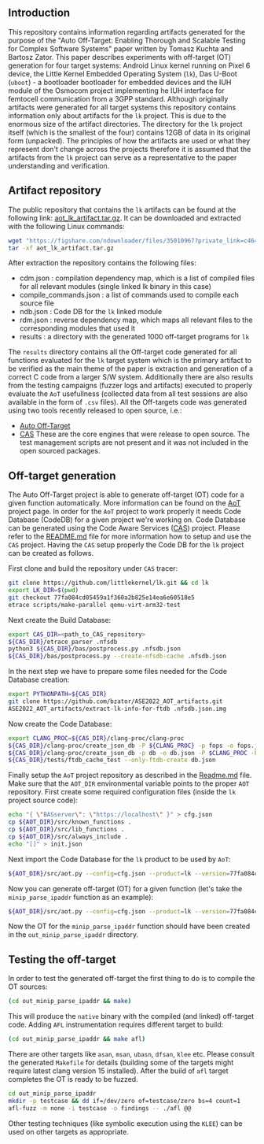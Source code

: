 ## Introduction

This repository contains information regarding artifacts generated for the purpose of the  "Auto Off-Target: Enabling Thorough and Scalable Testing for Complex Software Systems" paper written by Tomasz Kuchta and Bartosz Zator. This paper describes experiments with off-target (OT) generation for four target systems: Android Linux kernel running on Pixel 6 device, the Little Kernel Embedded Operating System (`lk`), Das U-Boot (`uboot`) - a bootloader bootloader for embedded devices and the IUH module of the Osmocom project implementing he IUH interface for femtocell communication from a 3GPP standard. Although originally artifacts were generated for all target systems this repository contains information only about artifacts for the `lk` project. This is due to the enormous size of the artifact directories. The directory for the `lk` project itself (which is the smallest of the four) contains 12GB of data in its original form (unpacked). The principles of how the artifacts are used or what they represent don't change across the projects therefore it is assumed that the artifacts from the `lk` project can serve as a representative to the paper understanding and verification.

## Artifact repository

The public repository that contains the `lk` artifacts can be found at the following link: [aot_lk_artifact.tar.gz](https://figshare.com/s/c464484f996b9e49b835). It can be downloaded and extracted with the following Linux commands:
```bash
wget "https://figshare.com/ndownloader/files/35010967?private_link=c464484f996b9e49b835" -O aot_lk_artifact.tar.gz
tar -xf aot_lk_artifact.tar.gz
```

After extraction the repository contains the following files:

* cdm.json : compilation dependency map, which is a list of compiled files for all relevant modules (single linked lk binary in this case)
* compile_commands.json : a list of commands used to compile each source file
* ndb.json : Code DB for the `lk` linked module
* rdm.json : reverse dependency map, which maps all relevant files to the corresponding modules that used it
* results : a directory with the generated 1000 off-target programs for `lk`

The `results` directory contains all the Off-target code generated for all functions evaluated for the `lk` target system which is the primary artifact to be verified as the main theme of the paper is extraction and generation of a correct C code from a larger S/W system. Additionally there are also results from the testing campaigns (fuzzer logs and artifacts) executed to properly evaluate the `AoT` usefullness (collected data from all test sessions are also available in the form of `.csv` files). All the Off-targets code was generated using two tools recently released to open source, i.e.:
* [Auto Off-Target](https://github.com/Samsung/auto_off_target)
* [CAS](https://github.com/Samsung/CAS)
These are the core engines that were release to open source. The test management scripts are not present and it was not included in the open sourced packages.


## Off-target generation

The Auto Off-Target project is able to generate off-target (OT) code for a given function automatically. More information can be found on the [AoT](https://github.com/Samsung/auto_off_target) project page. In order for the `AoT` project to work properly it needs Code Database (CodeDB) for a given project we're working on. Code Database can be generated using the Code Aware Services ([CAS](https://github.com/Samsung/CAS)) project. Please refer to the [README.md](https://github.com/Samsung/CAS/blob/master/README.md) file for more information how to setup and use the `CAS` project. Having the `CAS` setup properly the Code DB for the `lk` project can be created as follows.

First clone and build the repository under `CAS` tracer:
```bash
git clone https://github.com/littlekernel/lk.git && cd lk
export LK_DIR=$(pwd)
git checkout 77fa084cd05459a1f360a2b825e14ea6e60518e5
etrace scripts/make-parallel qemu-virt-arm32-test
````

Next create the Build Database:
```bash
export CAS_DIR=<path_to_CAS_repository>
${CAS_DIR}/etrace_parser .nfsdb
python3 ${CAS_DIR}/bas/postprocess.py .nfsdb.json
${CAS_DIR}/bas/postprocess.py --create-nfsdb-cache .nfsdb.json
```

In the next step we have to prepare some files needed for the Code Database creation:
```bash
export PYTHONPATH=${CAS_DIR}
git clone https://github.com/bzator/ASE2022_AOT_artifacts.git
ASE2022_AOT_artifacts/extract-lk-info-for-ftdb .nfsdb.json.img
```

Now create the Code Database:
```bash
export CLANG_PROC=${CAS_DIR}/clang-proc/clang-proc
${CAS_DIR}/clang-proc/create_json_db -P ${CLANG_PROC} -p fops -o fops.json
${CAS_DIR}/clang-proc/create_json_db -p db -o db.json -P $CLANG_PROC -F fops.json -m lk -V "77fa084cd05459a1f360a2b825e14ea6e60518e5" -A -cdm cdm.json -j4
${CAS_DIR}/tests/ftdb_cache_test --only-ftdb-create db.json
```

Finally setup the `AoT` project repository as described in the [Readme.md](https://github.com/Samsung/auto_off_target/blob/master/README.md) file. Make sure that the `AOT_DIR` environmental variable points to the proper `AOT` repository. First create some required configuration files (inside the `lk` project source code):
```bash
echo "{ \"BASserver\": \"https://localhost\" }" > cfg.json
cp ${AOT_DIR}/src/known_functions .
cp ${AOT_DIR}/src/lib_functions .
cp ${AOT_DIR}/src/always_include .
echo "[]" > init.json
````

Next import the Code Database for the `lk` product to be used by `AoT`:
```bash
${AOT_DIR}/src/aot.py --config=cfg.json --product=lk --version=77fa084cd05459a1f360a2b825e14ea6e60518e5 --build-type=eng --import-json=db.json --rdm-file=rdm.json --known-funcs-file=known_functions --lib-funcs-file=lib_functions --always-inc-funcs-file=always_include --init-file=init.json --source-root=${LK_DIR}
```

Now you can generate off-target (OT) for a given function (let's take the `minip_parse_ipaddr` function as an example):
```bash
${AOT_DIR}/src/aot.py --config=cfg.json --product=lk --version=77fa084cd05459a1f360a2b825e14ea6e60518e5 --build-type=eng --db=db.img --output-dir out_minip_parse_ipaddr --functions minip_parse_ipaddr --external-inclusion-margin 1 --init --verify-struct-layout
```
Now the OT for the `minip_parse_ipaddr` function should have been created in the `out_minip_parse_ipaddr` directory.

## Testing the off-target

In order to test the generated off-target the first thing to do is to compile the OT sources:
```bash
(cd out_minip_parse_ipaddr && make)
```

This will produce the `native` binary with the compiled (and linked) off-target code. Adding `AFL` instrumentation requires different target to build:
```bash
(cd out_minip_parse_ipaddr && make afl)
```

There are other targets like `asan`, `msan`, `ubasn`, `dfsan`, `klee` etc. Please consult the generated `Makefile` for details (building some of the targets might require latest clang version 15 installed). After the build of `afl` target completes the OT is ready to be fuzzed.

```bash
cd out_minip_parse_ipaddr
mkdir -p testcase && dd if=/dev/zero of=testcase/zero bs=4 count=1
afl-fuzz -m none -i testcase -o findings -- ./afl @@
```

Other testing techniques (like symbolic execution using the `KLEE`) can be used on other targets as appropriate.